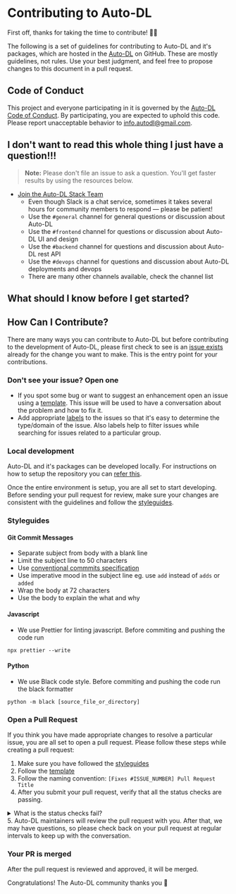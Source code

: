 # Contributing to Auto-DL

First off, thanks for taking the time to contribute! :tada::tada:

The following is a set of guidelines for contributing to Auto-DL and it's packages, which are hosted in the [Auto-DL](https://github.com/Auto-DL) on GitHub. These are mostly guidelines, not rules. Use your best judgment, and feel free to propose changes to this document in a pull request.

## Code of Conduct

This project and everyone participating in it is governed by the [Auto-DL Code of Conduct](CODE_OF_CONDUCT.md). By participating, you are expected to uphold this code. Please report unacceptable behavior to [info.autodl@gmail.com](mailto:info.autodl@gmail.com).

## I don't want to read this whole thing I just have a question!!!

> **Note:** Please don't file an issue to ask a question. You'll get faster results by using the resources below.

* [Join the Auto-DL Stack Team](https://autodl.slack.com/join/shared_invite/zt-qagxiwub-ywRM_oBvvF~F7YNtlBqy_Q#/shared-invite/email)
    * Even though Slack is a chat service, sometimes it takes several hours for community members to respond &mdash; please be patient!
    * Use the `#general` channel for general questions or discussion about Auto-DL
    * Use the `#frontend` channel for questions or discussion about Auto-DL UI and design
    * Use the `#backend` channel for questions and discussion about Auto-DL rest API
    * Use the `#devops` channel for questions and discussion about Auto-DL deployments and devops
    * There are many other channels available, check the channel list

## What should I know before I get started?

## How Can I Contribute?

There are many ways you can contribute to Auto-DL but before contributing to the development of Auto-DL, please first check to see is an [issue exists](https://github.com/Auto-DL/Auto-DL/issues) already for the change you want to make. This is the entry point for your contributions. 

### Don't see your issue? Open one

* If you spot some bug or want to suggest an enhancement open an issue using a [template](.github/ISSUE_TEMPLATE). This issue will be used to have a conversation about the problem and how to fix it.
* Add appropriate [labels](https://github.com/Auto-DL/Auto-DL/labels) to the issues so that it's easy to determine the type/domain of the issue. Also labels help to filter issues while searching for issues related to a particular group.

### Local development

Auto-DL and it's packages can be developed locally. For instructions on how to setup the repository you can [refer this](https://auto-dl.readthedocs.io/en/latest/installing.html). 

Once the entire environment is setup, you are all set to start developing. Before sending your pull request for review, make sure your changes are consistent with the guidelines and follow the [styleguides](#styleguides).

### Styleguides

#### Git Commit Messages

* Separate subject from body with a blank line
* Limit the subject line to 50 characters
* Use [conventional commmits specification](https://www.conventionalcommits.org/en/v1.0.0/)
* Use imperative mood in the subject line eg. use `add` instead of `adds` or `added`
* Wrap the body at 72 characters
* Use the body to explain the what and why

#### Javascript

* We use Prettier for linting javascript. Before commiting and pushing the code run 
```
npx prettier --write
```

#### Python

* We use Black code style. Before commiting and pushing the code run the black formatter 
```
python -m black [source_file_or_directory]
```

### Open a Pull Request

If you think you have made appropriate changes to resolve a particular issue, you are all set to open a pull request. Please follow these steps while creating a pull request:

1. Make sure you have followed the [styleguides](#styleguides)
2. Follow the [template](.github/PULL_REQUEST.md)
3. Follow the naming convention: `[Fixes #ISSUE_NUMBER] Pull Request Title`
4. After you submit your pull request, verify that all the status checks are passing.
<details>
<summary>What is the status checks fail?</summary>
<br>
If a status check is failing, and you believe that the failure is unrelated to your change, please leave a comment on the pull request explaining why you believe the failure is unrelated. A maintainer will re-run the status check for you. If we conclude that the failure was a false positive, then we will open an issue to track that problem with our status check suite.
</details>
5. Auto-DL maintainers will review the pull request with you. After that, we may have questions, so please check back on your pull request at regular intervals to keep up with the conversation.

### Your PR is merged

After the pull request is reviewed and approved, it will be merged.

Congratulations! The Auto-DL community thanks you :tada:
